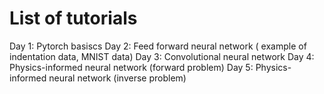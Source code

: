# List of tutorials
Day 1: Pytorch basiscs
Day 2: Feed forward neural network ( example of indentation data, MNIST data)
Day 3: Convolutional neural network
Day 4: Physics-informed neural network (forward problem)
Day 5: Physics-informed neural network (inverse problem)
